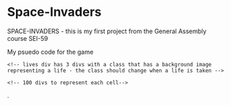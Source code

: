 # Space-Invaders

SPACE-INVADERS - this is my first project from the General Assembly course SEI-59

My psuedo code for the game

<!-- HTML -->
<!-- main with flex box that contains everything -->
  <!-- div with flex box that contains score board div and lives div -->
   <!-- score board div has a <p> with a <span> that needs to be edited when a 'alien' is hit -->
   <!-- lives div has a flex box with a <p> with a <span> that needs to be edited if 'aliens' reach 'planets surface' -->

    <!-- lives div has 3 divs with a class that has a background image representing a life - the class should change when a life is taken -->

  <!-- div with a class ='grid' containing 100 divs-->

    <!-- 100 divs to represent each cell-->

  <!-- div flex with reset button -->

<!-- CSS -->
<!-- .grid 'class' -->
 <!-- .grid {display: grid, grid-template-column/row: repeat(10, 1fr), background: black}  -->
<!-- .alien 'class' -->
 <!-- .grid .alien {background: url('alien.img') } (R - may need to use ::before and :: after)-->
<!-- .empty/free cell 'class' -->
 <!-- may not need this - if do - .grid .free {(bacgkround:black)} -->
<!-- .bullet 'class' -->
 <!-- .grid .bullet {background: url('bullet.img')}(R*) -->
<!-- .player 'class' -->
 <!-- .grid .player {background: url('player.img')} -->
<!-- .explosian 'class' (may not need)(R*) -->
<!-- .life 'class' x3(background: url('life.img')) -->

<!-- JS -->
<!-- variable with an array of ALL .grid divs -->
<!-- // initialise aliens -->
<!-- function randomisedClass setting out which cells in the top 3 rows have aliens (maybe set the other sells to be 'free')-->
<!-- (if need free cells) const setting the remaning cells in grid to have a class of 'free/empmty' -->
<!-- // initialise player -->
<!-- variable with an array of all cells in bottom row of grid -->
<!-- variable to randomly select cell from bottom row of grid -->
<!-- variable of player index to set what cell the player starts in -->
<!-- // move player -->
<!-- document.addEventlistner('keydown') with function with swtich statement that calls function for player movement dependant on key pressed -->
<!-- function for move in certain direction depending on which key pressed -->
 <!-- needs to add and remove alien class -->
 <!-- player index needs to change with each move -->
 <!-- needs to know if player at edge -->
<!-- function to stop players moving off edge -->
<!-- // move aliens -->
<!-- function with setInterval to move aliens (difficulty - getting groups to move in formation)-->
<!-- aliens need to move left (function)  -->
 <!-- need a variable to hold 'alienIndex' -->
 <!-- need a variable for 'newIndex' -->
 <!-- need to add and remove alien class to corresponding index -->
 <!-- needs to check if at edge -->
 <!-- if true etc -->
<!-- then move down (function) when alien furthest to left hits edge  -->
 <!-- needs to call on ifAtEdge function ?? -->
<!-- then move right (function)  -->
<!-- then down when alien furthest to right hits edge -->
<!-- needs a function to check (if at left edge) and (if at right edge)-->
 <!-- needs to call moveDown() ??-->
<!-- cell index of EACH alien needs to change each time they move -->
<!-- // initialise bullet(s) -->
<!-- first 'bullet' cell index dependent on 'playerIndex' -->
 <!-- this needs to be stored in a variable 'bulletIndex' -->
<!-- function for moving bullet -->
 <!-- bullets will move UP (-10) Y axis-->
 <!-- need to add and remove 'bullet' class -->
 <!-- need a variable for new cell and cell index needs to become variable 'bulletIndex'-->
  <!-- needs to check if new cell contains alien class and if not needs to add class to new cell -->
  <!-- need to remove 'bullet' class from 'bulletIndex' -->
 <!-- need to change index each time moves a cell -->
<!-- // bullet hits alien -->
<!-- function isThereAnAlien (index) - return allTheCells[index].classList.contains('alien') -->
<!-- function hitAlien -->
 <!-- if statement using the return value from isThereAnAlien OR filter to find if cell has alien -->
  <!-- if true - score++ -->
  <!-- remove 'alien' class from CORRECT alienIndex --> .
  <!-- remove bullet 'class' from bulletIndex -->
  <!-- MAYBE have explosion class apear with set(timeout) equal to set interval time -->
<!-- // alien hits 'planets surface' -->
<!-- function checking if alien is on bottom edge -->
<!-- function checking if alient hits cell which is player index -->
<!-- function for if alien is on bottom edge -->
 <!-- lives--, remove life 'class' from one of lives divs -->
 <!-- needs to call initialise aliens again -->
<!-- // reset game -->
 <!-- need a variable isGameRunning = fales -->
 <!-- variable that holds the reset 'button' -->
 <!-- this needs to turn to true when initialising players/bullets/aliens -->
 <!-- function endGame needs-->
  <!-- must turn isGameRunning back to false -->
  <!-- must reset score -->
  <!-- must reset lives -->
  <!-- need a event listener on reset button variable that passes endGame function --
  

<!-- EXTRAS -->
<!-- start button -->
<!-- new level - when all aliens removed - level intensity increases -->
<!-- function to save players progress (leaderBoard) -->
<!-- sound plays when alien hit -->
<!-- sound plays when all aliens removed  -->
